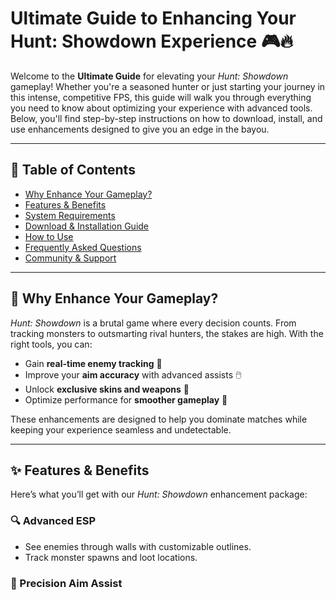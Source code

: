 # Ultimate Guide to Enhancing Your Hunt: Showdown Experience 🎮🔥

Welcome to the **Ultimate Guide** for elevating your *Hunt: Showdown* gameplay! Whether you're a seasoned hunter or just starting your journey in this intense, competitive FPS, this guide will walk you through everything you need to know about optimizing your experience with advanced tools. Below, you'll find step-by-step instructions on how to download, install, and use enhancements designed to give you an edge in the bayou.

---

## 📌 Table of Contents
- [Why Enhance Your Gameplay?](#-why-enhance-your-gameplay)
- [Features & Benefits](#-features--benefits)
- [System Requirements](#-system-requirements)
- [Download & Installation Guide](#-download--installation-guide)
- [How to Use](#-how-to-use)
- [Frequently Asked Questions](#-frequently-asked-questions)
- [Community & Support](#-community--support)

---

## 🎯 Why Enhance Your Gameplay?

*Hunt: Showdown* is a brutal game where every decision counts. From tracking monsters to outsmarting rival hunters, the stakes are high. With the right tools, you can:
- Gain **real-time enemy tracking** 🎯
- Improve your **aim accuracy** with advanced assists 🖱️
- Unlock **exclusive skins and weapons** 🔫
- Optimize performance for **smoother gameplay** 🚀

These enhancements are designed to help you dominate matches while keeping your experience seamless and undetectable.

---

## ✨ Features & Benefits

Here’s what you’ll get with our *Hunt: Showdown* enhancement package:

### 🔍 Advanced ESP
- See enemies through walls with customizable outlines.
- Track monster spawns and loot locations.

### 🎯 Precision Aim Assist